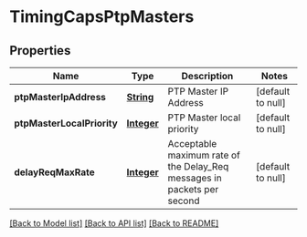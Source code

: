 # TimingCapsPtpMasters
## Properties

Name | Type | Description | Notes
------------ | ------------- | ------------- | -------------
**ptpMasterIpAddress** | [**String**](string.md) | PTP Master IP Address | [default to null]
**ptpMasterLocalPriority** | [**Integer**](integer.md) | PTP Master local priority | [default to null]
**delayReqMaxRate** | [**Integer**](integer.md) | Acceptable maximum rate of the Delay_Req messages in packets per second | [default to null]

[[Back to Model list]](../README.md#documentation-for-models) [[Back to API list]](../README.md#documentation-for-api-endpoints) [[Back to README]](../README.md)


